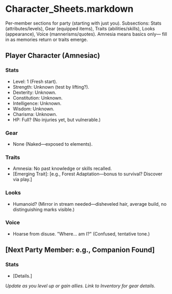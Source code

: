 # Character_Sheets.markdown

Per-member sections for party (starting with just you). Subsections: Stats (attributes/levels), Gear (equipped items), Traits (abilities/skills), Looks (appearance), Voice (mannerisms/quotes). Amnesia means basics only— fill in as memories return or traits emerge.

## Player Character (Amnesiac)

### Stats
- Level: 1 (Fresh start).
- Strength: Unknown (test by lifting?).
- Dexterity: Unknown.
- Constitution: Unknown.
- Intelligence: Unknown.
- Wisdom: Unknown.
- Charisma: Unknown.
- HP: Full? (No injuries yet, but vulnerable.)

### Gear
- None (Naked—exposed to elements).

### Traits
- Amnesia: No past knowledge or skills recalled.
- [Emerging Trait]: [e.g., Forest Adaptation—bonus to survival? Discover via play.]

### Looks
- Humanoid? (Mirror in stream needed—disheveled hair, average build, no distinguishing marks visible.)

### Voice
- Hoarse from disuse. "Where... am I?" (Confused, tentative tone.)

## [Next Party Member: e.g., Companion Found]

### Stats
- [Details.]

*Update as you level up or gain allies. Link to Inventory for gear details.*